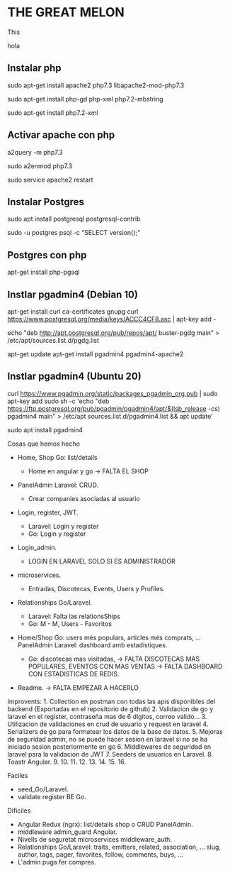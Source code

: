 # THE GREAT MELON

This 


 hola

## Instalar php
sudo apt-get install apache2 php7.3 libapache2-mod-php7.3

sudo apt-get install php-gd php-xml php7.2-mbstring

sudo apt-get install php7.2-xml


## Activar apache con php
a2query -m php7.3

sudo a2enmod php7.3

sudo service apache2 restart


## Instalar Postgres
sudo apt install postgresql postgresql-contrib

sudo -u postgres psql -c "SELECT version();"

## Postgres con php
apt-get install php-pgsql


## Instlar pgadmin4 (Debian 10)
apt-get install curl ca-certificates gnupg
curl https://www.postgresql.org/media/keys/ACCC4CF8.asc | apt-key add -

echo "deb http://apt.postgresql.org/pub/repos/apt/ buster-pgdg main" > /etc/apt/sources.list.d/pgdg.list

apt-get update
apt-get install pgadmin4  pgadmin4-apache2

## Instlar pgadmin4 (Ubuntu 20)
curl https://www.pgadmin.org/static/packages_pgadmin_org.pub | sudo apt-key add
sudo sh -c 'echo "deb https://ftp.postgresql.org/pub/pgadmin/pgadmin4/apt/$(lsb_release -cs) pgadmin4 main" > /etc/apt sources.list.d/pgadmin4.list && apt update'

sudo apt install pgadmin4


Cosas que hemos hecho

- Home, Shop Go: list/details
    - Home en angular y go
    -> FALTA EL SHOP
      
- PanelAdmin Laravel: CRUD.
    - Crear companies asociadas al usuario

- Login, register, JWT.
    - Laravel: Login y register
    - Go: Login y register

- Login_admin.
    - LOGIN EN LARAVEL SOLO SI ES ADMINISTRADOR

- microservices.
    - Entradas, Discotecas, Events, Users y Profiles.

- Relationships Go/Laravel.
    - Laravel: Falta las relationsShips
    - Go: M - M, Users - Favoritos

- Home/Shop Go: users més populars, articles més comprats, ... PanelAdmin Laravel: dashboard amb estadístiques.
    - Go: discotecas mas visitadas, 
    -> FALTA DISCOTECAS MAS POPULARES, EVENTOS CON MAS VENTAS
    -> FALTA DASHBOARD CON ESTADISTICAS DE REDIS.

- Readme.
    -> FALTA EMPEZAR A HACERLO

Improvents:
    1. Collection en postman con todas las apis disponibles del backend (Exportadas en el repositorio de github)
    2. Validacion de go y laravel en el register, contraseña mas de 6 digitos, correo valido...
    3. Utilizacion de validaciones en crud de usuario y request en laravel
    4. Serializers de go para formatear los datos de la base de datos.
    5. Mejoras de seguridad admin, no se puede hacer sesion en laravel si no se ha iniciado sesion posteriormente en go
    6. Middlewares de seguridad en laravel para la validacion de JWT
    7. Seeders de usuarios en Laravel.
    8. Toastr Angular.
    9.
    10.
    11.
    12.
    13.
    14.
    15.
    16.

Faciles
- seed_Go/Laravel.
- validate register BE Go.

Dificiles
- Angular Redux (ngrx): list/details shop o CRUD PanelAdmin.
- middleware admin_guard Angular.
- Nivells de seguretat microservices middleware_auth.
- Relationships Go/Laravel: traits, emitters, related, association, ...
slug, author, tags, pager, favorites, follow, comments, buys, ...
- L'admin puga fer compres.